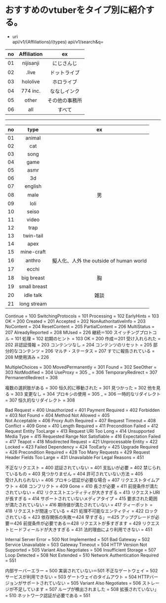 # おすすめのvtuberをタイプ別に紹介する。  

- uri  
api/v1/(Affiliations)/(types)
api/v1/search&q=

|no|Affiliation|ex|
|:---:|:---:|:---:|
|01|nijisanji|にじさんじ|
|02|.live|ドットライブ|
|03|hololive|ホロライブ|
|04|774 inc.|ななしインク|
|05|other|その他の事務所|
|06|all|すべて|
  
---  

|no|type|ex|
|:---:|:---:|:---:|
|01|animal||
|02|cat||
|03|song||
|04|game||
|05|asmr||
|06|3d||
|07|english||
|08|male|男|
|09|loli||
|10|seiso||
|11|video||
|12|trap||
|13|twin-tail||
|14|apex||
|15|mine-craft||
|16|anthro|擬人化、人外 the outside of human world|
|17|ecchi||
|18|big breast|胸|
|19|small breast||
|20|idle talk|雑談|
|21|long stream||


Continue               = 100 
SwitchingProtocols     = 101 
Processing             = 102 
EarlyHints             = 103 
OK                     = 200 
Created                = 201 
Accepted               = 202 
NonAuthoritativeInfo   = 203 
NoContent              = 204 
ResetContent           = 205 
PartialContent         = 206 
MultiStatus            = 207 
AlreadyReported        = 208 
MUsed                  = 226
継続＝100 
スイッチングプロトコル = 101 
処理 = 102 
初期のヒント = 103 
OK = 200 
作成＝201 
受け入れられた = 202 
非認証情報 = 203 
コンテンツなし = 204 
コンテンツのリセット = 205 
部分的なコンテンツ = 206 
マルチ・ステータス = 207 
すでに報告されている = 208 
M使用済み = 226


MultipleChoices   = 300 
MovedPermanently  = 301 
Found             = 302 
SeeOther          = 303
NotModified       = 304 
UseProxy          = 305 
_                       = 306 
TemporaryRedirect = 307 
PermanentRedirect = 308 

複数の選択肢がある = 300 
恒久的に移動された = 301 
見つかった = 302 
他を見る = 303
変更なし = 304 
プロキシの使用 = 305 
_ = 306 
一時的なリダイレクト = 307 
恒久的なリダイレクト = 308 


Bad Request                      = 400 
Unauthorized                     = 401 
Payment Required                 = 402
Forbidden                        = 403 
Not Found                        = 404
Method Not Allowed               = 405  
Not Acceptable                   = 406 
Proxy Auth Required              = 407
Request Timeout                  = 408 
Conflict                         = 409 
Gone                             = 410 
Length Required                  = 411
Precondition Failed              = 412 
Request Entity TooLarge          = 413
Request URI Too Long             = 414 
Unsupported Media Type           = 415 
Requested Range Not Satisfiable  = 416 
Expectation Failed               = 417 
Teapot                           = 418 
Misdirected Request              = 421 
Unprocessable Entity             = 422
Locked                           = 423
Failed Dependency                = 424 
TooEarly                         = 425 
Upgrade Required                 = 426
Precondition Required            = 428
Too Many Requests                = 429
Request Header Fields Too Large  = 431
Unavailable For Legal Reasons    = 451

不正なリクエスト = 400 
認証されていない = 401 
支払いが必要 = 402
禁じられているもの = 403 
見つかりません = 404
許可されていない方法 = 405  
受け入れられない = 406 
プロキシ認証が必要な場合 = 407
リクエストタイムアウト = 408 
コンフリクト = 409 
Gone = 410 
長さが必要 = 411
前提条件が満たされていない = 412 
リクエストエンティティが大きすぎる = 413
リクエストURIが長すぎる = 414 
サポートされていないメディアタイプ = 415 
要求された範囲が満たされていない = 416 
期待値が満たされていない = 417 
ティーポット = 418 
リクエストが間違っている = 421 
処理不可能なエンティティ = 422
ロックされている = 423
依存関係の失敗＝424 
早すぎる」＝425 
アップグレードが必要＝426
前提条件が必要である＝428
リクエストが多すぎます = 429
リクエストヒードフィールドが大きすぎる = 431
法的理由により利用できない = 451


Internal Server Error           = 500
Not Implemented                 = 501 
Bad Gateway                     = 502 
Service Unavailable             = 503 
Gateway Timeout                 = 504 
HTTP Version Not Supported      = 505 
Variant Also Negotiates         = 506 
Insufficient Storage            = 507 
Loop Detected                   = 508 
Not Extended                    = 510 
Network Authentication Required = 551

内部サーバーエラー = 500
実装されていない＝501 
不正なゲートウェイ = 502 
サービスが利用できない = 503 
ゲートウェイのタイムアウト = 504 
HTTPバージョンがサポートされていない = 505 
Variant Also Negotiates = 506 
ストレージが不足しています = 507 
ループが検出されました = 508 
拡張されていない」 = 510 
ネットワーク認証が必要である = 551

